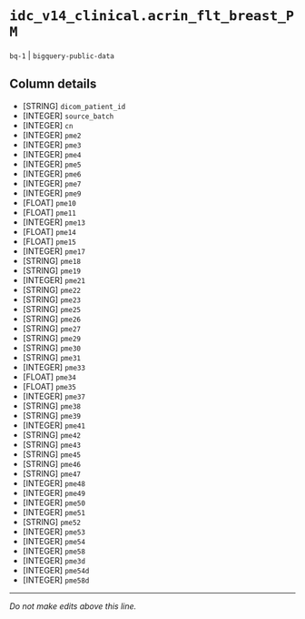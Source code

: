 # `idc_v14_clinical.acrin_flt_breast_PM`
`bq-1` | `bigquery-public-data`

## Column details
* [STRING]    `dicom_patient_id`
* [INTEGER]   `source_batch`
* [INTEGER]   `cn`
* [INTEGER]   `pme2`
* [INTEGER]   `pme3`
* [INTEGER]   `pme4`
* [INTEGER]   `pme5`
* [INTEGER]   `pme6`
* [INTEGER]   `pme7`
* [INTEGER]   `pme9`
* [FLOAT]     `pme10`
* [FLOAT]     `pme11`
* [INTEGER]   `pme13`
* [FLOAT]     `pme14`
* [FLOAT]     `pme15`
* [INTEGER]   `pme17`
* [STRING]    `pme18`
* [STRING]    `pme19`
* [INTEGER]   `pme21`
* [STRING]    `pme22`
* [STRING]    `pme23`
* [STRING]    `pme25`
* [STRING]    `pme26`
* [STRING]    `pme27`
* [STRING]    `pme29`
* [STRING]    `pme30`
* [STRING]    `pme31`
* [INTEGER]   `pme33`
* [FLOAT]     `pme34`
* [FLOAT]     `pme35`
* [INTEGER]   `pme37`
* [STRING]    `pme38`
* [STRING]    `pme39`
* [INTEGER]   `pme41`
* [STRING]    `pme42`
* [STRING]    `pme43`
* [STRING]    `pme45`
* [STRING]    `pme46`
* [STRING]    `pme47`
* [INTEGER]   `pme48`
* [INTEGER]   `pme49`
* [INTEGER]   `pme50`
* [INTEGER]   `pme51`
* [STRING]    `pme52`
* [INTEGER]   `pme53`
* [INTEGER]   `pme54`
* [INTEGER]   `pme58`
* [INTEGER]   `pme3d`
* [INTEGER]   `pme54d`
* [INTEGER]   `pme58d`

-------------------------------------------------------------------------------
*Do not make edits above this line.*
